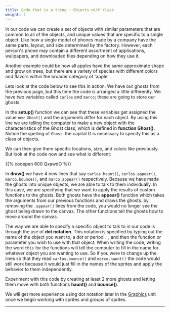 ```yaml
---
title: Code that is a thing - Objects with class
weight: 2
---
```


In our code we can create a set of objects with similar parameters that are common to all of the objects, and unique values that are specific to a single object. Like how a single model of phones made by a company have the same parts, layout, and size determined by the factory. However, each person's phone may contain a different assortment of applications, wallpapers, and downloaded files depending on how they use it. 

Another example could be how all apples have the same approximate shape and grow on trees, but there are a variety of species with different colors and flavors within the broader category of 'apple'

Lets look at the code below to see this in action. We have our ghosts from the previous page, but this time the code is arranged a little differently. We have two variables called `carlos` and `marco`; these are going to store our ghosts. 

In the **setup()** function we can see that these variables get assigned the value `new Ghost()` and the arguments differ for each object. By using this line we are telling the computer to make a new object with the characteristics of the Ghost class, which is defined in **function Ghost()**. Notice the spelling of `Ghost`. the capital G is necessary to specify this as a class of objects.

We can then give them specific locations, size, and colors like previously. But look at the code now and see what is different:

{{% codepen 600 QxawdO %}}

In **draw()** we have 4 new lines that say `carlos.haunt()`, `carlos.appear()`, `marco.bounce()`, and `marco.appear()` respectively. Because we have made the ghosts into unique objects, we are able to talk to them individually. In this case, we are specifying that we want to apply the results of custom functions to the ghosts. Both ghosts have the **appear()** function which takes the arguments from our previous functions and draws the ghosts. by removing the `.appear()` lines from the code, you would no longer see the ghost being drawn to the canvas. The other functions tell the ghosts how to move around the canvas. 

The way we are able to specify a specific object to talk to in our code is through the use of **dot notation**. This notation is specified by typing out the name of the object you want to, a dot or period `.` , and then the function or parameter you wish to use with that object. When writing the code, writing the word `this` for the functions will tell the computer to fill in the name for whatever object you are wanting to use. So if you were to change up the lines so that they read `carlos.bounce()` and `marco.haunt()` the code would still work because it would just fill in the names of the sprites and apply the behavior to them independently. 

Experiment with this code by creating at least 2 more ghosts and letting them move with both functions **haunt()** and **bounce()**.

We will get more experience using dot notation later in the [Graphics](https://pdm.lsupathways.org/2_graphics/) unit once we begin working with sprites and groups of sprites.

---
